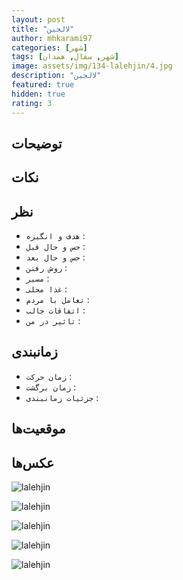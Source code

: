 ```yaml
---
layout: post
title: "لالجین"
author: mhkarami97
categories: [شهر]
tags: [شهر, سفال, همدان]
image: assets/img/134-lalehjin/4.jpg
description: "لالجین"
featured: true
hidden: true
rating: 3
---
```


## توضیحات


## نکات


## نظر
 - `هدف و انگیزه` : 
 - `حس و حال قبل` : 
 - `حس و حال بعد` : 
 - `روش رفتن` : 
 - `مسیر` : 
 - `غذا محلی` : 
 - `تعامل با مردم` : 
 - `اتفاقات جالب` : 
 - `تاثیر در من` : 

## زمانبندی
 - `زمان حرکت` : 
 - `زمان برگشت` : 
 - `جزئیات زمانبندی` : 

## موقعیت‌ها
[]()  

## عکس‌ها

![lalehjin](/assets/img/134-lalehjin/1.jpg)  
  
![lalehjin](/assets/img/134-lalehjin/2.jpg)  
  
![lalehjin](/assets/img/134-lalehjin/3.jpg)  
  
![lalehjin](/assets/img/134-lalehjin/4.jpg)  
  
![lalehjin](/assets/img/134-lalehjin/5.jpg)  